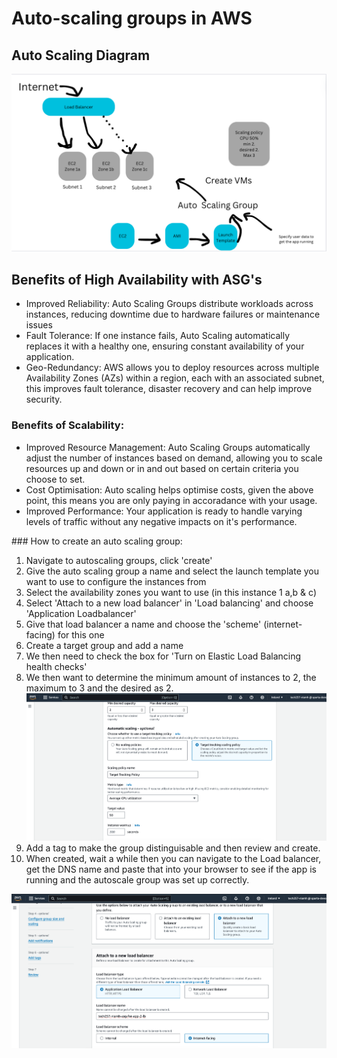 # Auto-scaling groups in AWS

## Auto Scaling Diagram

![alt text](<Screenshot 2024-04-10 at 09.29.25.png>)

## Benefits of High Availability with ASG's

* Improved Reliability: Auto Scaling Groups distribute workloads across instances, reducing downtime due to hardware failures or maintenance issues
* Fault Tolerance: If one instance fails, Auto Scaling automatically replaces it with a healthy one, ensuring constant availability of your application.
* Geo-Redundancy: AWS allows you to deploy resources across multiple Availability Zones (AZs) within a region, each with an associated subnet, this improves fault tolerance, disaster recovery and can help improve security.

### Benefits of Scalability:
* Improved Resource Management: Auto Scaling Groups automatically adjust the number of instances based on demand, allowing you to scale resources up and down or in and out based on certain criteria you choose to set.
* Cost Optimisation: Auto scaling helps optimise costs, given the above point, this means you are only paying in accoradance with your usage.
* Improved Performance: Your application is ready to handle varying levels of traffic without any negative impacts on it's performance.
  
### How to create an auto scaling group:


1. Navigate to autoscaling groups, click 'create'
2. Give the auto scaling group a name and select the launch template you want to use to configure the instances from
3. Select the availability zones you want to use (in this instance 1 a,b & c)
4. Select 'Attach to a new load balancer' in 'Load balancing' and choose 'Application Loadbalancer'
5. Give that load balancer a name and choose the 'scheme' (internet-facing) for this one
6. Create a target group and add a name
7. We then need to check the box for 'Turn on Elastic Load Balancing health checks'
8. We then want to determine the minimum amount of instances to 2, the maximum to 3 and the desired as 2.
   ![alt text](<Screenshot 2024-04-09 at 16.04.09.png>)
9.  Add a tag to make the group distinguisable and then review and create. 
10. When created, wait a while then you can navigate to the Load balancer, get the DNS name and paste that into your browser to see if the app is running and the autoscale group was set up correctly.

![alt text](<Screenshot 2024-04-09 at 16.02.54.png>)

